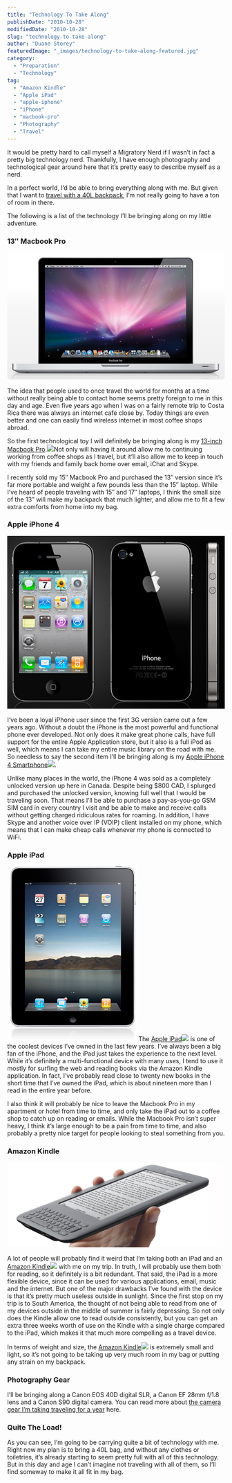 ```yaml
---
title: "Technology To Take Along"
publishDate: "2010-10-28"
modifiedDate: "2010-10-28"
slug: "technology-to-take-along"
author: "Duane Storey"
featuredImage: "_images/technology-to-take-along-featured.jpg"
category:
  - "Preparation"
  - "Technology"
tag:
  - "Amazon Kindle"
  - "Apple iPad"
  - "apple-iphone"
  - "iPhone"
  - "macbook-pro"
  - "Photography"
  - "Travel"
---
```


It would be pretty hard to call myself a Migratory Nerd if I wasn’t in fact a pretty big technology nerd. Thankfully, I have enough photography and technological gear around here that it’s pretty easy to describe myself as a nerd.

In a perfect world, I’d be able to bring everything along with me. But given that I want to [travel with a 40L backpack](/2010/carry-on-sized-backpack-to-take-traveling/), I’m not really going to have a ton of room in there.

The following is a list of the technology I’ll be bringing along on my little adventure.

### 13″ Macbook Pro

[![](_images/technology-to-take-along-1.jpg "13")](http://www.migratorynerd.com/wordpress/wp-content/uploads/2010/10/macbook13.jpg)

The idea that people used to once travel the world for months at a time without really being able to contact home seems pretty foreign to me in this day and age. Even five years ago when I was on a fairly remote trip to Costa Rica there was always an internet cafe close by. Today things are even better and one can easily find wireless internet in most coffee shops abroad.

So the first technological toy I will definitely be bringing along is my [13-inch Macbook Pro](http://www.amazon.com/gp/product/B003GSLU3E?ie=UTF8&tag=duanstor-20&linkCode=as2&camp=1789&creative=9325&creativeASIN=B003GSLU3E).![](_images/http://www.assoc-amazon.com/e/ir?t=duanstor-20&l=as2&o=1&a=B003GSLU3E)Not only will having it around allow me to continuing working from coffee shops as I travel, but it’ll also allow me to keep in touch with my friends and family back home over email, iChat and Skype.

I recently sold my 15″ Macbook Pro and purchased the 13″ version since it’s far more portable and weight a few pounds less than the 15″ laptop. While I’ve heard of people traveling with 15″ and 17″ laptops, I think the small size of the 13″ will make my backpack that much lighter, and allow me to fit a few extra comforts from home into my bag.

### Apple iPhone 4 

[![](_images/technology-to-take-along-3.jpg "iPhone 4")](http://www.migratorynerd.com/wordpress/wp-content/uploads/2010/10/iphone4.jpg)

I’ve been a loyal iPhone user since the first 3G version came out a few years ago. Without a doubt the iPhone is the most powerful and functional phone ever developed. Not only does it make great phone calls, have full support for the entire Apple Application store, but it also is a full iPod as well, which means I can take my entire music library on the road with me. So needless to say the second item I’ll be bringing along is my [Apple iPhone 4 Smartphone](http://www.amazon.com/gp/product/B0041E16RC?ie=UTF8&tag=duanstor-20&linkCode=as2&camp=1789&creative=9325&creativeASIN=B0041E16RC)![](_images/http://www.assoc-amazon.com/e/ir?t=duanstor-20&l=as2&o=1&a=B0041E16RC).

Unlike many places in the world, the iPhone 4 was sold as a completely unlocked version up here in Canada. Despite being $800 CAD, I splurged and purchased the unlocked version, knowing full well that I would be traveling soon. That means I’ll be able to purchase a pay-as-you-go GSM SIM card in every country I visit and be able to make and receive calls without getting charged ridiculous rates for roaming. In addition, I have Skype and another voice over IP (VOIP) client installed on my phone, which means that I can make cheap calls whenever my phone is connected to WiFi.

### Apple iPad

[![](_images/technology-to-take-along-5.jpg "Apple iPad")](http://www.migratorynerd.com/wordpress/wp-content/uploads/2010/10/apple-ipad-front.jpg)The [Apple iPad](http://www.amazon.com/gp/product/B002C7481G?ie=UTF8&tag=duanstor-20&linkCode=as2&camp=1789&creative=9325&creativeASIN=B002C7481G)![](_images/http://www.assoc-amazon.com/e/ir?t=duanstor-20&l=as2&o=1&a=B002C7481G) is one of the coolest devices I’ve owned in the last few years. I’ve always been a big fan of the iPhone, and the iPad just takes the experience to the next level. While it’s definitely a multi-functional device with many uses, I tend to use it mostly for surfing the web and reading books via the Amazon Kindle application. In fact, I’ve probably read close to twenty new books in the short time that I’ve owned the iPad, which is about nineteen more than I read in the entire year before.

I also think it will probably be nice to leave the Macbook Pro in my apartment or hotel from time to time, and only take the iPad out to a coffee shop to catch up on reading or emails. While the Macbook Pro isn’t super heavy, I think it’s large enough to be a pain from time to time, and also probably a pretty nice target for people looking to steal something from you.

### Amazon Kindle

[![](_images/technology-to-take-along-7.jpg "Amazon Kindle")](http://www.migratorynerd.com/wordpress/wp-content/uploads/2010/10/amazon-kindle-3-xl.jpg)

A lot of people will probably find it weird that I’m taking both an iPad and an [Amazon Kindle](http://www.amazon.com/gp/product/B002FQJT3Q?ie=UTF8&tag=duanstor-20&linkCode=as2&camp=1789&creative=9325&creativeASIN=B002FQJT3Q)![](_images/_images/http://www.assoc-amazon.com/e/ir?t=duanstor-20&l=as2&o=1&a=B002FQJT3Q) with me on my trip. In truth, I will probably use them both for reading, so it definitely is a bit redundant. That said, the iPad is a more flexible device, since it can be used for various applications, email, music and the internet. But one of the major drawbacks I’ve found with the device is that it’s pretty much useless outside in sunlight. Since the first stop on my trip is to South America, the thought of not being able to read from one of my devices outside in the middle of summer is fairly depressing. So not only does the Kindle allow one to read outside consistently, but you can get an extra three weeks worth of use on the Kindle with a single charge compared to the iPad, which makes it that much more compelling as a travel device.

In terms of weight and size, the [Amazon Kindle](http://www.amazon.com/gp/product/B002FQJT3Q?ie=UTF8&tag=duanstor-20&linkCode=as2&camp=1789&creative=9325&creativeASIN=B002FQJT3Q)![](_images/_images/http://www.assoc-amazon.com/e/ir?t=duanstor-20&l=as2&o=1&a=B002FQJT3Q) is extremely small and light, so it’s not going to be taking up very much room in my bag or putting any strain on my backpack.

### Photography Gear

I’ll be bringing along a Canon EOS 40D digital SLR, a Canon EF 28mm f/1.8 lens and a Canon S90 digital camera. You can read more about [the camera gear I’m taking traveling for a year](http://themigratorynerd.com/2010/camera-gear-to-take-traveling/) here.

### Quite The Load!

As you can see, I’m going to be carrying quite a bit of technology with me. Right now my plan is to bring a 40L bag, and without any clothes or toiletries, it’s already starting to seem pretty full with all of this technology. But in this day and age I can’t imagine not traveling with all of them, so I’ll find someway to make it all fit in my bag.